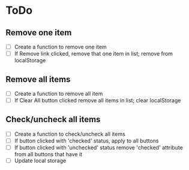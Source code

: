 # ToDo

## Remove one item

- [ ] Create a function to remove one item
- [ ] If Remove link clicked, remove that one item in list; remove from localStorage

## Remove all items
- [ ] Create a function to remove all item
- [ ] If Clear All button clicked remove all items in list; clear localStorage

## Check/uncheck all items
- [ ] Create a function to check/uncheck all items
- [ ] If button clicked with 'checked' status, apply to all buttons
- [ ] If button clicked with 'unchecked' status remove 'checked' attribute from all buttons that have it
- [ ] Update local storage